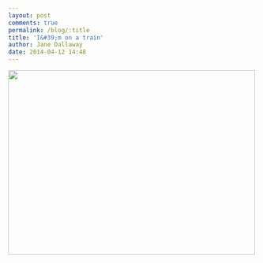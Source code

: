 ```yaml
---
layout: post
comments: true
permalink: /blog/:title
title: 'I&#39;m on a train'
author: Jane Dallaway
date: 2014-04-12 14:48
---
```


<div><a href="http://static.skitters.dallaway.com/tp_IMG_20140412_103838.jpg"><img src="http://static.skitters.dallaway.com/tp_thumb_IMG_20140412_103838.jpg" width="500" height="375"/></a></div>


  
      
